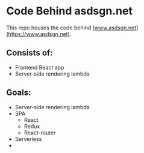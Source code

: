 # Code Behind asdsgn.net

This repo houses the code behind [www.asdsgn.net](https://www.asdsgn.net).

## Consists of:
 * Frontend React app
 * Server-side rendering lambda

## Goals:
* Server-side rendering lambda
* SPA
  - React
  - Redux
  - React-router
* Serverless
* 
